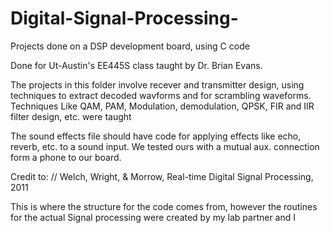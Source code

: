 # Digital-Signal-Processing-
Projects done on a DSP development board, using C code 

Done for Ut-Austin's EE445S class taught by Dr. Brian Evans. 

The projects in this folder involve recever and transmitter design, using techniques to extract decoded wavforms and for scrambling waveforms. Techniques Like QAM, PAM, Modulation, demodulation, QPSK, FIR and IIR filter design, etc. were taught

The sound effects file should have code for applying effects like echo, reverb, etc. to a sound input. We tested ours with a mutual aux. connection form a phone to our board. 


Credit to: // Welch, Wright, & Morrow, Real-time Digital Signal Processing, 2011

This is where the structure for the code comes from, however the routines for the actual Signal processing were created by my lab partner and I 

